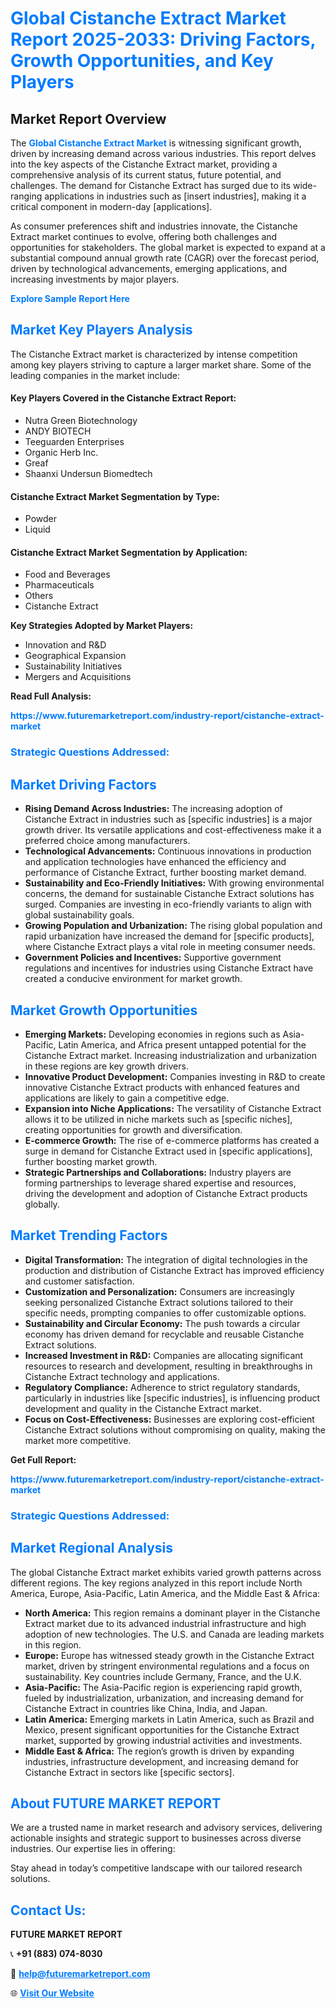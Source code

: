 <h1 style="color: #007BFF;">Global Cistanche Extract Market Report 2025-2033: Driving Factors, Growth Opportunities, and Key Players</h1>

<section id="overview">
<h2>Market Report Overview</h2>
<p>The <a href="https://www.futuremarketreport.com/industry-report/cistanche-extract-market" style="color: #007BFF; text-decoration: none;"><strong>Global Cistanche Extract Market</strong></a> is witnessing significant growth, driven by increasing demand across various industries. This report delves into the key aspects of the Cistanche Extract market, providing a comprehensive analysis of its current status, future potential, and challenges. The demand for Cistanche Extract has surged due to its wide-ranging applications in industries such as [insert industries], making it a critical component in modern-day [applications].</p>
<p>As consumer preferences shift and industries innovate, the Cistanche Extract market continues to evolve, offering both challenges and opportunities for stakeholders. The global market is expected to expand at a substantial compound annual growth rate (CAGR) over the forecast period, driven by technological advancements, emerging applications, and increasing investments by major players.</p>
</section>

<section id="overview">
<p><a href="https://www.futuremarketreport.com/request-sample/reportId=125695" style="color: #007BFF; text-decoration: none;"><strong>Explore Sample Report Here</strong></a></p>
</section>

<section id="key-players">
<h2 style="color: #007BFF;">Market Key Players Analysis</h2>
<p>The Cistanche Extract market is characterized by intense competition among key players striving to capture a larger market share. Some of the leading companies in the market include:</p>
<h4>Key Players Covered in the Cistanche Extract Report:</h4>
<ul><li>Nutra Green Biotechnology</li><li>ANDY BIOTECH</li><li>Teeguarden Enterprises</li><li>Organic Herb Inc.</li><li>Greaf</li><li>Shaanxi Undersun Biomedtech</li></ul>
<h4>Cistanche Extract Market Segmentation by Type:</h4>
<ul><li>Powder</li><li>Liquid</li></ul>

<h4>Cistanche Extract Market Segmentation by Application:</h4>
<ul><li>Food and Beverages</li><li>Pharmaceuticals</li><li>Others</li><li>Cistanche Extract</li></ul>
<p><strong>Key Strategies Adopted by Market Players:</strong></p>
<ul>
<li>Innovation and R&D</li>
<li>Geographical Expansion</li>
<li>Sustainability Initiatives</li>
<li>Mergers and Acquisitions</li>
</ul>
</section>

<section>
<p><strong>Read Full Analysis: </strong></p><a href="https://www.futuremarketreport.com/industry-report/cistanche-extract-market" style="color: #007BFF; text-decoration: none;"><strong>https://www.futuremarketreport.com/industry-report/cistanche-extract-market</strong></a>
<h3 style="color: #007BFF;">Strategic Questions Addressed:</h3>
</section>

<section id="driving-factors">
<h2 style="color: #007BFF;">Market Driving Factors</h2>
<ul>
<li><strong>Rising Demand Across Industries:</strong> The increasing adoption of Cistanche Extract in industries such as [specific industries] is a major growth driver. Its versatile applications and cost-effectiveness make it a preferred choice among manufacturers.</li>
<li><strong>Technological Advancements:</strong> Continuous innovations in production and application technologies have enhanced the efficiency and performance of Cistanche Extract, further boosting market demand.</li>
<li><strong>Sustainability and Eco-Friendly Initiatives:</strong> With growing environmental concerns, the demand for sustainable Cistanche Extract solutions has surged. Companies are investing in eco-friendly variants to align with global sustainability goals.</li>
<li><strong>Growing Population and Urbanization:</strong> The rising global population and rapid urbanization have increased the demand for [specific products], where Cistanche Extract plays a vital role in meeting consumer needs.</li>
<li><strong>Government Policies and Incentives:</strong> Supportive government regulations and incentives for industries using Cistanche Extract have created a conducive environment for market growth.</li>
</ul>
</section>

<section id="growth-opportunities">
<h2 style="color: #007BFF;">Market Growth Opportunities</h2>
<ul>
<li><strong>Emerging Markets:</strong> Developing economies in regions such as Asia-Pacific, Latin America, and Africa present untapped potential for the Cistanche Extract market. Increasing industrialization and urbanization in these regions are key growth drivers.</li>
<li><strong>Innovative Product Development:</strong> Companies investing in R&D to create innovative Cistanche Extract products with enhanced features and applications are likely to gain a competitive edge.</li>
<li><strong>Expansion into Niche Applications:</strong> The versatility of Cistanche Extract allows it to be utilized in niche markets such as [specific niches], creating opportunities for growth and diversification.</li>
<li><strong>E-commerce Growth:</strong> The rise of e-commerce platforms has created a surge in demand for Cistanche Extract used in [specific applications], further boosting market growth.</li>
<li><strong>Strategic Partnerships and Collaborations:</strong> Industry players are forming partnerships to leverage shared expertise and resources, driving the development and adoption of Cistanche Extract products globally.</li>
</ul>
</section>

<section id="trending-factors">
<h2 style="color: #007BFF;">Market Trending Factors</h2>
<ul>
<li><strong>Digital Transformation:</strong> The integration of digital technologies in the production and distribution of Cistanche Extract has improved efficiency and customer satisfaction.</li>
<li><strong>Customization and Personalization:</strong> Consumers are increasingly seeking personalized Cistanche Extract solutions tailored to their specific needs, prompting companies to offer customizable options.</li>
<li><strong>Sustainability and Circular Economy:</strong> The push towards a circular economy has driven demand for recyclable and reusable Cistanche Extract solutions.</li>
<li><strong>Increased Investment in R&D:</strong> Companies are allocating significant resources to research and development, resulting in breakthroughs in Cistanche Extract technology and applications.</li>
<li><strong>Regulatory Compliance:</strong> Adherence to strict regulatory standards, particularly in industries like [specific industries], is influencing product development and quality in the Cistanche Extract market.</li>
<li><strong>Focus on Cost-Effectiveness:</strong> Businesses are exploring cost-efficient Cistanche Extract solutions without compromising on quality, making the market more competitive.</li>
</ul>
</section>

<section>
<p><strong>Get Full Report: </strong></p><a href="https://www.futuremarketreport.com/industry-report/cistanche-extract-market" style="color: #007BFF; text-decoration: none;"><strong>https://www.futuremarketreport.com/industry-report/cistanche-extract-market</strong></a>
<h3 style="color: #007BFF;">Strategic Questions Addressed:</h3>
</section>


<section id="regional-analysis">
<h2 style="color: #007BFF;">Market Regional Analysis</h2>
<p>The global Cistanche Extract market exhibits varied growth patterns across different regions. The key regions analyzed in this report include North America, Europe, Asia-Pacific, Latin America, and the Middle East & Africa:</p>
<ul>
<li><strong>North America:</strong> This region remains a dominant player in the Cistanche Extract market due to its advanced industrial infrastructure and high adoption of new technologies. The U.S. and Canada are leading markets in this region.</li>
<li><strong>Europe:</strong> Europe has witnessed steady growth in the Cistanche Extract market, driven by stringent environmental regulations and a focus on sustainability. Key countries include Germany, France, and the U.K.</li>
<li><strong>Asia-Pacific:</strong> The Asia-Pacific region is experiencing rapid growth, fueled by industrialization, urbanization, and increasing demand for Cistanche Extract in countries like China, India, and Japan.</li>
<li><strong>Latin America:</strong> Emerging markets in Latin America, such as Brazil and Mexico, present significant opportunities for the Cistanche Extract market, supported by growing industrial activities and investments.</li>
<li><strong>Middle East & Africa:</strong> The region’s growth is driven by expanding industries, infrastructure development, and increasing demand for Cistanche Extract in sectors like [specific sectors].</li>
</ul>
</section>

<footer>
<h2 style="color: #007BFF;">About FUTURE MARKET REPORT</h2>
<p>We are a trusted name in market research and advisory services, delivering actionable insights and strategic support to businesses across diverse industries. Our expertise lies in offering:</p>

<p>Stay ahead in today’s competitive landscape with our tailored research solutions.</p>

<h2 style="color: #007BFF;">Contact Us:</h2>
<p><strong>FUTURE MARKET REPORT</strong></p>
<p>📞 <strong>+91 (883) 074-8030</strong></p>
<p>📧 <strong><a href="mailto:help@futuremarketreport.com" style="color: #007BFF;">help@futuremarketreport.com</a></strong></p>
<p>🌐 <strong><a href="https://www.futuremarketreport.com/" style="color: #007BFF;">Visit Our Website</a></strong></p>
</footer>